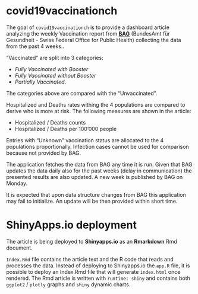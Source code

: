 
<!-- README.md is generated from README.Rmd. Please edit that file -->

# covid19vaccinationch

The goal of `covid19vaccinationch` is to provide a dashboard article
analyzing the weekly Vaccination report from
[**BAG**](https://www.bag.admin.ch/bag/en/home.html) (BundesAmt für
Gesundheit - Swiss Federal Office for Public Health) collecting the data
from the past 4 weeks..

“Vaccinated” are split into 3 categories:  
- *Fully Vaccinated with Booster*  
- *Fully Vaccinated without Booster*  
- *Partially Vaccinated*.

The categories above are compared with the “Unvaccinated”.

Hospitalized and Deaths rates withing the 4 populations are compared to
derive who is more at risk. The following measures are shown in the
article:  
- Hospitalized / Deaths counts  
- Hospitalized / Deaths per 100’000 people

Entries with “Unknown” vaccination status are allocated to the 4
populations proportionally. Infection cases cannot be used for
comparison because not provided by BAG.

The application fetches the data from BAG any time it is run. Given that
BAG updates the data daily also for the past weeks (delay in
communication) the presented results are also updated. A new week is
published by BAG on Monday.

It is expected that upon data structure changes from BAG this
application may fail to initialize. An update will be then provided
within short time.

# ShinyApps.io deployment

The article is being deployed to **Shinyapps.io** as an **Rmarkdown**
Rmd document.

`Index.Rmd` file contains the article text and the R code that reads and
processes the data. Instead of deploying to Shinyapps.io the `app.R`
file, it is possible to deploy an Index.Rmd file that will generate
`index.html` once rendered. The Rmd article is written with
`runtime: shiny` and contains both `ggplot2` / `plotly` graphs and
`shiny` dynamic charts.
